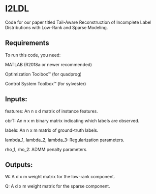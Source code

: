 # I2LDL
Code for our paper titled Tail-Aware Reconstruction of Incomplete Label Distributions with Low-Rank and Sparse Modeling.

## Requirements
To run this code, you need:

MATLAB (R2018a or newer recommended)

Optimization Toolbox™ (for quadprog)

Control System Toolbox™ (for sylvester)

## Inputs:
features: An n x d matrix of instance features.

obrT: An n x m binary matrix indicating which labels are observed.

labels: An n x m matrix of ground-truth labels.

lambda_1, lambda_2, lambda_3: Regularization parameters.

rho_1, rho_2: ADMM penalty parameters.

## Outputs:
W: A d x m weight matrix for the low-rank component.

Q: A d x m weight matrix for the sparse component.
